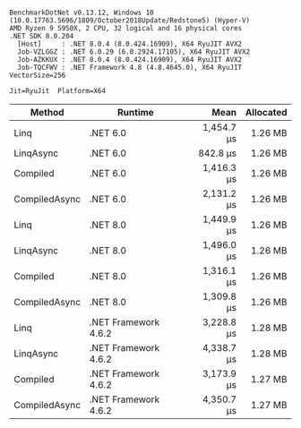 ```

BenchmarkDotNet v0.13.12, Windows 10 (10.0.17763.5696/1809/October2018Update/Redstone5) (Hyper-V)
AMD Ryzen 9 5950X, 2 CPU, 32 logical and 16 physical cores
.NET SDK 8.0.204
  [Host]     : .NET 8.0.4 (8.0.424.16909), X64 RyuJIT AVX2
  Job-VZLGGZ : .NET 6.0.29 (6.0.2924.17105), X64 RyuJIT AVX2
  Job-AZKKUX : .NET 8.0.4 (8.0.424.16909), X64 RyuJIT AVX2
  Job-TQCFWV : .NET Framework 4.8 (4.8.4645.0), X64 RyuJIT VectorSize=256

Jit=RyuJit  Platform=X64  

```
| Method        | Runtime              | Mean       | Allocated |
|-------------- |--------------------- |-----------:|----------:|
| Linq          | .NET 6.0             | 1,454.7 μs |   1.26 MB |
| LinqAsync     | .NET 6.0             |   842.8 μs |   1.26 MB |
| Compiled      | .NET 6.0             | 1,416.3 μs |   1.26 MB |
| CompiledAsync | .NET 6.0             | 2,131.2 μs |   1.26 MB |
| Linq          | .NET 8.0             | 1,449.9 μs |   1.26 MB |
| LinqAsync     | .NET 8.0             | 1,496.0 μs |   1.26 MB |
| Compiled      | .NET 8.0             | 1,316.1 μs |   1.26 MB |
| CompiledAsync | .NET 8.0             | 1,309.8 μs |   1.26 MB |
| Linq          | .NET Framework 4.6.2 | 3,228.8 μs |   1.28 MB |
| LinqAsync     | .NET Framework 4.6.2 | 4,338.7 μs |   1.28 MB |
| Compiled      | .NET Framework 4.6.2 | 3,173.9 μs |   1.27 MB |
| CompiledAsync | .NET Framework 4.6.2 | 4,350.7 μs |   1.27 MB |
